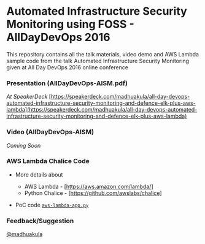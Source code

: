 # Automated Infrastructure Security Monitoring using FOSS - AllDayDevOps 2016

This repository contains all the talk materials, video demo and AWS Lambda sample code from the talk Automated Infrastructure Security Monitoring given at All Day DevOps 2016 online conference

### Presentation (AllDayDevOps-AISM.pdf)

*At SpeakerDeck*
[https://speakerdeck.com/madhuakula/all-day-devops-automated-infrastructure-security-monitoring-and-defence-elk-plus-aws-lambda](https://speakerdeck.com/madhuakula/all-day-devops-automated-infrastructure-security-monitoring-and-defence-elk-plus-aws-lambda)

### Video (AllDayDevOps-AISM)

*Coming Soon*

### AWS Lambda Chalice Code

- More details about 
    + AWS Lambda - [https://aws.amazon.com/lambda/] 
    + Python Chalice - [https://github.com/awslabs/chalice]

- PoC code [`aws-lambda-app.py`](aws-lambda-app.py)

### Feedback/Suggestion

[@madhuakula](https://twitter.com/madhuakula)